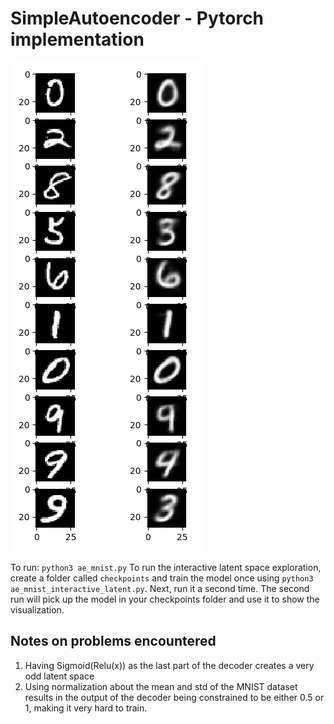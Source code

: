 # SimpleAutoencoder - Pytorch implementation
![reconstructions](reconstructions.png)

To run: `python3 ae_mnist.py`
To run the interactive latent space exploration, create a folder called `checkpoints` and
train the model once using `python3 ae_mnist_interactive_latent.py`.
Next, run it a second time. The second run will pick up the model in your checkpoints folder and use it to
show the visualization.


## Notes on problems encountered
1. Having Sigmoid(Relu(x)) as the last part of the decoder creates a very odd latent space
2. Using normalization about the mean and std of the MNIST dataset results in the output of the decoder being constrained to be either 0.5 or 1, making it very hard to train.
